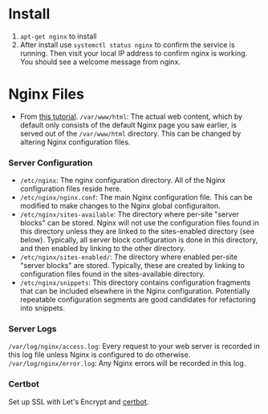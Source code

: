 # Install
1. `apt-get nginx` to install
1. After install use `systemctl status nginx` to confirm the service is running. Then visit your local IP address to confirm nginx is working. You should see a welcome message from nginx.


# Nginx Files
- From [this tutorial](https://www.digitalocean.com/community/tutorials/how-to-install-nginx-on-ubuntu-16-04).
`/var/www/html`: The actual web content, which by default only consists of the default Nginx page you saw earlier, is served out of the `/var/www/html` directory. This can be changed by altering Nginx configuration files.

### Server Configuration
- `/etc/nginx`: The nginx configuration directory. All of the Nginx configuration files reside here.
- `/etc/nginx/nginx.conf`: The main Nginx configuration file. This can be modified to make changes to the Nginx global configuraiton.
- `/etc/nginx/sites-available`: The directory where per-site "server blocks" can be stored. Nginx will not use the configuration files found in this directory unless they are linked to the sites-enabled directory (see below). Typically, all server block configuration is done in this directory, and then enabled by linking to the other directory.
- `/etc/nginx/sites-enabled/`: The directory where enabled per-site "server blocks" are stored. Typically, these are created by linking to configuration files found in the sites-available directory.
- `/etc/nginx/snippets`: This directory contains configuration fragments that can be included elsewhere in the Nginx configuration. Potentially repeatable configuration segments are good candidates for refactoring into snippets.

### Server Logs
`/var/log/nginx/access.log`: Every request to your web server is recorded in this log file unless Nginx is configured to do otherwise.
`/var/log/nginx/error.log`: Any Nginx errors will be recorded in this log.


### Certbot
Set up SSL with Let's Encrypt and [certbot](https://www.digitalocean.com/community/tutorials/how-to-secure-nginx-with-let-s-encrypt-on-ubuntu-16-04).
